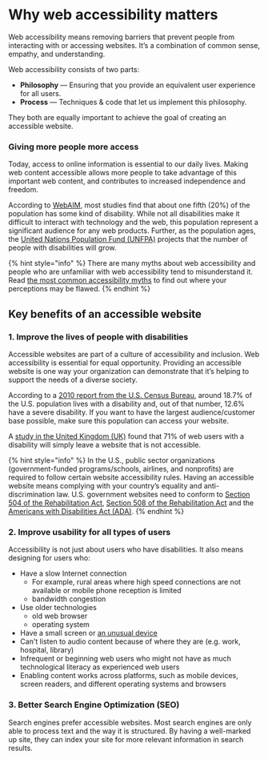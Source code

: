 # Why web accessibility matters

Web accessibility means removing barriers that prevent people from interacting with or accessing websites. It’s a combination of common sense, empathy, and understanding.

Web accessibility consists of two parts:

* **Philosophy** — Ensuring that you provide an equivalent user experience for all users.
* **Process** — Techniques & code that let us implement this philosophy.

They both are equally important to achieve the goal of creating an accessible website.

### Giving more people more access

Today, access to online information is essential to our daily lives. Making web content accessible allows more people to take advantage of this important web content, and contributes to increased independence and freedom.

According to [WebAIM](https://webaim.org/), most studies find that about one fifth \(20%\) of the population has some kind of disability. While not all disabilities make it difficult to interact with technology and the web, this population represent a significant audience for any web products. Further, as the population ages, the [United Nations Population Fund \(UNFPA\)](https://www.unfpa.org/publications/ageing-twenty-first-century) projects that the number of people with disabilities will grow.

{% hint style="info" %}
There are many myths about web accessibility and people who are unfamiliar with web accessibility tend to misunderstand it. Read [the most common accessibility myths](https://www.boia.org/blog/website-accessibility-isnt-what-you-think-it-is-10-myths-busted) to find out where your perceptions may be flawed.
{% endhint %}

## Key benefits of an accessible website

### 1. Improve the lives of people with disabilities

Accessible websites are part of a culture of accessibility and inclusion. Web accessibility is essential for equal opportunity. Providing an accessible website is one way your organization can demonstrate that it’s helping to support the needs of a diverse society.

According to a [2010 report from the U.S. Census Bureau](https://www.census.gov/content/dam/Census/library/publications/2012/demo/p70-131.pdf), around 18.7% of the U.S. population lives with a disability and, out of that number, 12.6% have a severe disability. If you want to have the largest audience/customer base possible, make sure this population can access your website.

A [study in the United Kingdom \(UK\)](https://disability-smart.com/2017/01/10/is-there-really-a-business-case-for-website-accessibility/) found that 71% of web users with a disability will simply leave a website that is not accessible.

{% hint style="info" %}
In the U.S., public sector organizations \(government-funded programs/schools, airlines, and nonprofits\) are required to follow certain website accessibility rules. Having an accessible website means complying with your country’s equality and anti-discrimination law. U.S. government websites need to conform to [Section 504 of the Rehabilitation Act](https://www.dol.gov/oasam/regs/statutes/sec504.htm), [Section 508 of the Rehabilitation Act](https://section508.gov/manage/laws-and-policies) and the [Americans with Disabilities Act \(ADA\)](https://www.ada.gov/).
{% endhint %}

### 2. Improve usability for all types of users

Accessibility is not just about users who have disabilities. It also means designing for users who:

* Have a slow Internet connection
  * For example, rural areas where high speed connections are not available or mobile phone reception is limited
  * bandwidth congestion
* Use older technologies
  * old web browser
  * operating system
* Have a small screen or [an unusual device](https://deviceatlas.com/blog/which-devices-have-browsers)
* Can't listen to audio content because of where they are \(e.g. work, hospital, library\)
* Infrequent or beginning web users who might not have as much technological literacy as experienced web users
* Enabling content works across platforms, such as mobile devices, screen readers, and different operating systems and browsers

### 3. Better Search Engine Optimization \(SEO\)

Search engines prefer accessible websites. Most search engines are only able to process text and the way it is structured. By having a well-marked up site, they can index your site for more relevant information in search results.

